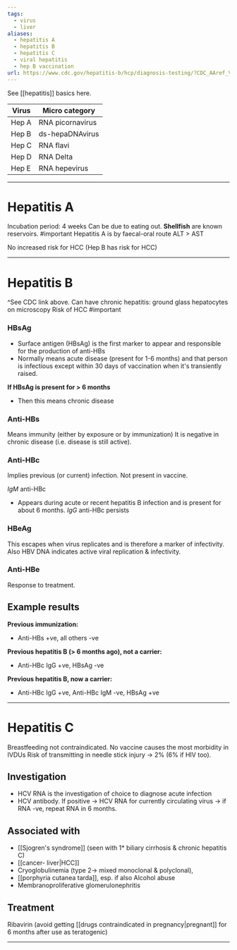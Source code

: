 ```yaml
---
tags:
  - virus
  - liver
aliases:
  - hepatitis A
  - hepatitis B
  - hepatitis C
  - viral hepatitis
  - hep B vaccination
url: https://www.cdc.gov/hepatitis-b/hcp/diagnosis-testing/?CDC_AAref_Val=https://www.cdc.gov/hepatitis/hbv/interpretationOfHepBSerologicResults.htm#cdc_hcp_diagnosis_interpreting-how-to-interpret-test-results
---
```

See [[hepatitis]] basics here. 

| Virus | Micro category   |
| ----- | ---------------- |
| Hep A | RNA picornavirus |
| Hep B | ds-hepaDNAvirus  |
| Hep C | RNA flavi        |
| Hep D | RNA Delta        |
| Hep E | RNA hepevirus    |

---
# Hepatitis A 
Incubation period: 4 weeks 
Can be due to eating out. **Shellfish** are known reservoirs. #important 
Hepatitis A is by faecal-oral route 
ALT > AST 

No increased risk for HCC (Hep B has risk for HCC) 

---
# Hepatitis B 
^See CDC link above. 
Can have chronic hepatitis: ground glass hepatocytes on microscopy
Risk of HCC #important
### HBsAg 
- Surface antigen (HBsAg) is the first marker to appear and responsible for the production of anti-HBs 
- Normally means acute disease (present for 1-6 months) and that person is infectious except within 30 days of vaccination when it's transiently raised. 

**If HBsAg is present for > 6 months**
- Then this means chronic disease
### Anti-HBs 
Means immunity (either by exposure or by immunization)
It is negative in chronic disease (i.e. disease is still active). 
### Anti-HBc 
Implies previous (or current) infection. Not present in vaccine. 

*IgM* anti-HBc
- Appears during acute or recent hepatitis B infection and is present for about 6 months.
*IgG* anti-HBc persists
### HBeAg 
This escapes when virus replicates and is therefore a marker of infectivity.
Also HBV DNA indicates active viral replication & infectivity.
### Anti-HBe 
Response to treatment.
## Example results 
**Previous immunization:**
- Anti-HBs +ve, all others -ve 

**Previous hepatitis B (> 6 months ago), not a carrier:** 
- Anti-HBc IgG +ve, HBsAg -ve 

**Previous hepatitis B, now a carrier:** 
- Anti-HBc IgG +ve, Anti-HBc IgM -ve, HBsAg +ve 

---
# Hepatitis C
Breastfeeding not contraindicated. 
No vaccine 
causes the most morbidity in IVDUs
Risk of transmitting in needle stick injury -> 2% (6% if HIV too). 
## Investigation
- HCV RNA is the investigation of choice to diagnose acute infection
- HCV antibody. If positive -> HCV RNA for currently circulating virus -> if RNA -ve, repeat RNA in 6 months. 
## Associated with
- [[Sjogren's syndrome]] (seen with 1* biliary cirrhosis & chronic hepatitis C)
- [[cancer- liver|HCC]] 
- Cryoglobulinemia (type 2-> mixed monoclonal & polyclonal),
- [[porphyria cutanea tarda]], esp. if also Alcohol abuse 
- Membranoproliferative glomerulonephritis 
## Treatment
Ribavirin (avoid getting [[drugs contraindicated in pregnancy|pregnant]] for 6 months after use as teratogenic) 

---
